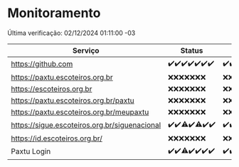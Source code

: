 # Monitoramento

Última verificação: 02/12/2024 01:11:00 -03

|Serviço|Status|Últimas 24h|
|---|---|---|
|https://github.com|<span title="2024-11-25: OK=23">✔️</span><span title="2024-11-26: OK=23">✔️</span><span title="2024-11-27: OK=23">✔️</span><span title="2024-11-28: OK=23">✔️</span><span title="2024-11-29: OK=23">✔️</span><span title="2024-11-30: OK=23">✔️</span><span title="2024-12-01: OK=3">✔️</span>|<span title="01/12/2024 01:14:00 -03 : 200">✔️</span><span title="01/12/2024 02:08:00 -03 : 200">✔️</span><span title="01/12/2024 03:11:00 -03 : 200">✔️</span><span title="01/12/2024 04:08:00 -03 : 200">✔️</span><span title="01/12/2024 05:10:00 -03 : 200">✔️</span><span title="01/12/2024 06:08:00 -03 : 200">✔️</span><span title="01/12/2024 07:08:00 -03 : 200">✔️</span><span title="01/12/2024 08:06:00 -03 : 200">✔️</span><span title="01/12/2024 09:15:00 -03 : 200">✔️</span><span title="01/12/2024 10:16:00 -03 : 200">✔️</span><span title="01/12/2024 11:07:00 -03 : 200">✔️</span><span title="01/12/2024 12:07:00 -03 : 200">✔️</span><span title="01/12/2024 13:08:00 -03 : 200">✔️</span><span title="01/12/2024 14:07:00 -03 : 200">✔️</span><span title="01/12/2024 15:10:00 -03 : 200">✔️</span><span title="01/12/2024 16:06:00 -03 : 200">✔️</span><span title="01/12/2024 17:08:00 -03 : 200">✔️</span><span title="01/12/2024 18:07:00 -03 : 200">✔️</span><span title="01/12/2024 19:07:00 -03 : 200">✔️</span><span title="01/12/2024 20:07:00 -03 : 200">✔️</span><span title="01/12/2024 21:45:00 -03 : 200">✔️</span><span title="01/12/2024 23:23:00 -03 : 200">✔️</span><span title="02/12/2024 00:29:00 -03 : 200">✔️</span><span title="02/12/2024 01:11:00 -03 : 200">✔️</span>|
|https://paxtu.escoteiros.org.br|<span title="2024-11-25: Falhas=23">❌</span><span title="2024-11-26: Falhas=23">❌</span><span title="2024-11-27: Falhas=23">❌</span><span title="2024-11-28: Falhas=23">❌</span><span title="2024-11-29: Falhas=23">❌</span><span title="2024-11-30: Falhas=23">❌</span><span title="2024-12-01: Falhas=3">❌</span>|<span title="01/12/2024 01:14:00 -03 : 403">❌</span><span title="01/12/2024 02:08:00 -03 : 403">❌</span><span title="01/12/2024 03:11:00 -03 : 403">❌</span><span title="01/12/2024 04:08:00 -03 : 403">❌</span><span title="01/12/2024 05:11:00 -03 : 403">❌</span><span title="01/12/2024 06:08:00 -03 : 403">❌</span><span title="01/12/2024 07:08:00 -03 : 403">❌</span><span title="01/12/2024 08:06:00 -03 : 403">❌</span><span title="01/12/2024 09:15:00 -03 : 403">❌</span><span title="01/12/2024 10:16:00 -03 : 403">❌</span><span title="01/12/2024 11:07:00 -03 : 403">❌</span><span title="01/12/2024 12:07:00 -03 : 403">❌</span><span title="01/12/2024 13:08:00 -03 : 403">❌</span><span title="01/12/2024 14:07:00 -03 : 403">❌</span><span title="01/12/2024 15:10:00 -03 : 403">❌</span><span title="01/12/2024 16:06:00 -03 : 403">❌</span><span title="01/12/2024 17:08:00 -03 : 403">❌</span><span title="01/12/2024 18:07:00 -03 : 403">❌</span><span title="01/12/2024 19:07:00 -03 : 403">❌</span><span title="01/12/2024 20:07:00 -03 : 403">❌</span><span title="01/12/2024 21:45:00 -03 : 403">❌</span><span title="01/12/2024 23:23:00 -03 : 403">❌</span><span title="02/12/2024 00:29:00 -03 : 403">❌</span><span title="02/12/2024 01:11:00 -03 : 403">❌</span>|
|https://escoteiros.org.br|<span title="2024-11-25: Falhas=23">❌</span><span title="2024-11-26: Falhas=23">❌</span><span title="2024-11-27: Falhas=23">❌</span><span title="2024-11-28: Falhas=23">❌</span><span title="2024-11-29: Falhas=23">❌</span><span title="2024-11-30: Falhas=23">❌</span><span title="2024-12-01: Falhas=3">❌</span>|<span title="01/12/2024 01:14:00 -03 : 403">❌</span><span title="01/12/2024 02:08:00 -03 : 403">❌</span><span title="01/12/2024 03:11:00 -03 : 403">❌</span><span title="01/12/2024 04:08:00 -03 : 403">❌</span><span title="01/12/2024 05:11:00 -03 : 403">❌</span><span title="01/12/2024 06:08:00 -03 : 403">❌</span><span title="01/12/2024 07:08:00 -03 : 403">❌</span><span title="01/12/2024 08:06:00 -03 : 403">❌</span><span title="01/12/2024 09:15:00 -03 : 403">❌</span><span title="01/12/2024 10:16:00 -03 : 403">❌</span><span title="01/12/2024 11:07:00 -03 : 403">❌</span><span title="01/12/2024 12:07:00 -03 : 403">❌</span><span title="01/12/2024 13:08:00 -03 : 403">❌</span><span title="01/12/2024 14:07:00 -03 : 403">❌</span><span title="01/12/2024 15:10:00 -03 : 403">❌</span><span title="01/12/2024 16:06:00 -03 : 403">❌</span><span title="01/12/2024 17:08:00 -03 : 403">❌</span><span title="01/12/2024 18:07:00 -03 : 403">❌</span><span title="01/12/2024 19:07:00 -03 : 403">❌</span><span title="01/12/2024 20:07:00 -03 : 403">❌</span><span title="01/12/2024 21:45:00 -03 : 403">❌</span><span title="01/12/2024 23:23:00 -03 : 403">❌</span><span title="02/12/2024 00:29:00 -03 : 403">❌</span><span title="02/12/2024 01:11:00 -03 : 403">❌</span>|
|https://paxtu.escoteiros.org.br/paxtu|<span title="2024-11-25: Falhas=23">❌</span><span title="2024-11-26: Falhas=23">❌</span><span title="2024-11-27: Falhas=23">❌</span><span title="2024-11-28: Falhas=23">❌</span><span title="2024-11-29: Falhas=23">❌</span><span title="2024-11-30: Falhas=23">❌</span><span title="2024-12-01: Falhas=3">❌</span>|<span title="01/12/2024 01:14:00 -03 : 403">❌</span><span title="01/12/2024 02:08:00 -03 : 403">❌</span><span title="01/12/2024 03:11:00 -03 : 403">❌</span><span title="01/12/2024 04:08:00 -03 : 403">❌</span><span title="01/12/2024 05:11:00 -03 : 403">❌</span><span title="01/12/2024 06:08:00 -03 : 403">❌</span><span title="01/12/2024 07:08:00 -03 : 403">❌</span><span title="01/12/2024 08:06:00 -03 : 403">❌</span><span title="01/12/2024 09:15:00 -03 : 403">❌</span><span title="01/12/2024 10:16:00 -03 : 403">❌</span><span title="01/12/2024 11:07:00 -03 : 403">❌</span><span title="01/12/2024 12:07:00 -03 : 403">❌</span><span title="01/12/2024 13:08:00 -03 : 403">❌</span><span title="01/12/2024 14:07:00 -03 : 403">❌</span><span title="01/12/2024 15:10:00 -03 : 403">❌</span><span title="01/12/2024 16:06:00 -03 : 403">❌</span><span title="01/12/2024 17:08:00 -03 : 403">❌</span><span title="01/12/2024 18:07:00 -03 : 403">❌</span><span title="01/12/2024 19:07:00 -03 : 403">❌</span><span title="01/12/2024 20:07:00 -03 : 403">❌</span><span title="01/12/2024 21:45:00 -03 : 403">❌</span><span title="01/12/2024 23:23:00 -03 : 403">❌</span><span title="02/12/2024 00:29:00 -03 : 403">❌</span><span title="02/12/2024 01:11:00 -03 : 403">❌</span>|
|https://paxtu.escoteiros.org.br/meupaxtu|<span title="2024-11-25: Falhas=23">❌</span><span title="2024-11-26: Falhas=23">❌</span><span title="2024-11-27: Falhas=23">❌</span><span title="2024-11-28: Falhas=23">❌</span><span title="2024-11-29: Falhas=23">❌</span><span title="2024-11-30: Falhas=23">❌</span><span title="2024-12-01: Falhas=3">❌</span>|<span title="01/12/2024 01:14:00 -03 : 403">❌</span><span title="01/12/2024 02:08:00 -03 : 403">❌</span><span title="01/12/2024 03:11:00 -03 : 403">❌</span><span title="01/12/2024 04:08:00 -03 : 403">❌</span><span title="01/12/2024 05:11:00 -03 : 403">❌</span><span title="01/12/2024 06:08:00 -03 : 403">❌</span><span title="01/12/2024 07:08:00 -03 : 403">❌</span><span title="01/12/2024 08:06:00 -03 : 403">❌</span><span title="01/12/2024 09:15:00 -03 : 403">❌</span><span title="01/12/2024 10:16:00 -03 : 403">❌</span><span title="01/12/2024 11:07:00 -03 : 403">❌</span><span title="01/12/2024 12:07:00 -03 : 403">❌</span><span title="01/12/2024 13:08:00 -03 : 403">❌</span><span title="01/12/2024 14:07:00 -03 : 403">❌</span><span title="01/12/2024 15:10:00 -03 : 403">❌</span><span title="01/12/2024 16:06:00 -03 : 403">❌</span><span title="01/12/2024 17:08:00 -03 : 403">❌</span><span title="01/12/2024 18:07:00 -03 : 403">❌</span><span title="01/12/2024 19:07:00 -03 : 403">❌</span><span title="01/12/2024 20:07:00 -03 : 403">❌</span><span title="01/12/2024 21:45:00 -03 : 403">❌</span><span title="01/12/2024 23:23:00 -03 : 403">❌</span><span title="02/12/2024 00:29:00 -03 : 403">❌</span><span title="02/12/2024 01:11:00 -03 : 403">❌</span>|
|https://sigue.escoteiros.org.br/siguenacional|<span title="2024-11-25: OK=23">✔️</span><span title="2024-11-26: OK=23">✔️</span><span title="2024-11-27: OK=22, Falhas=1">⚠️</span><span title="2024-11-28: OK=23">✔️</span><span title="2024-11-29: OK=22, Falhas=1">⚠️</span><span title="2024-11-30: OK=23">✔️</span><span title="2024-12-01: OK=3">✔️</span>|<span title="01/12/2024 01:14:00 -03 : 200">✔️</span><span title="01/12/2024 02:08:00 -03 : 200">✔️</span><span title="01/12/2024 03:11:00 -03 : 200">✔️</span><span title="01/12/2024 04:08:00 -03 : 200">✔️</span><span title="01/12/2024 05:11:00 -03 : 200">✔️</span><span title="01/12/2024 06:08:00 -03 : 200">✔️</span><span title="01/12/2024 07:08:00 -03 : 200">✔️</span><span title="01/12/2024 08:06:00 -03 : 200">✔️</span><span title="01/12/2024 09:15:00 -03 : 200">✔️</span><span title="01/12/2024 10:16:00 -03 : 200">✔️</span><span title="01/12/2024 11:07:00 -03 : 200">✔️</span><span title="01/12/2024 12:07:00 -03 : 200">✔️</span><span title="01/12/2024 13:08:00 -03 : 200">✔️</span><span title="01/12/2024 14:07:00 -03 : 200">✔️</span><span title="01/12/2024 15:10:00 -03 : 200">✔️</span><span title="01/12/2024 16:06:00 -03 : 200">✔️</span><span title="01/12/2024 17:08:00 -03 : 200">✔️</span><span title="01/12/2024 18:07:00 -03 : 200">✔️</span><span title="01/12/2024 19:07:00 -03 : 200">✔️</span><span title="01/12/2024 20:07:00 -03 : 200">✔️</span><span title="01/12/2024 21:45:00 -03 : 200">✔️</span><span title="01/12/2024 23:23:00 -03 : 200">✔️</span><span title="02/12/2024 00:29:00 -03 : 200">✔️</span><span title="02/12/2024 01:11:00 -03 : 200">✔️</span>|
|https://id.escoteiros.org.br/|<span title="2024-11-25: Falhas=23">❌</span><span title="2024-11-26: Falhas=23">❌</span><span title="2024-11-27: Falhas=23">❌</span><span title="2024-11-28: Falhas=23">❌</span><span title="2024-11-29: Falhas=23">❌</span><span title="2024-11-30: Falhas=23">❌</span><span title="2024-12-01: Falhas=3">❌</span>|<span title="01/12/2024 01:14:00 -03 : 403">❌</span><span title="01/12/2024 02:08:00 -03 : 403">❌</span><span title="01/12/2024 03:11:00 -03 : 403">❌</span><span title="01/12/2024 04:08:00 -03 : 403">❌</span><span title="01/12/2024 05:11:00 -03 : 403">❌</span><span title="01/12/2024 06:08:00 -03 : 403">❌</span><span title="01/12/2024 07:08:00 -03 : 403">❌</span><span title="01/12/2024 08:06:00 -03 : 403">❌</span><span title="01/12/2024 09:15:00 -03 : 403">❌</span><span title="01/12/2024 10:16:00 -03 : 403">❌</span><span title="01/12/2024 11:07:00 -03 : 403">❌</span><span title="01/12/2024 12:07:00 -03 : 403">❌</span><span title="01/12/2024 13:08:00 -03 : 403">❌</span><span title="01/12/2024 14:07:00 -03 : 403">❌</span><span title="01/12/2024 15:10:00 -03 : 403">❌</span><span title="01/12/2024 16:06:00 -03 : 403">❌</span><span title="01/12/2024 17:08:00 -03 : 403">❌</span><span title="01/12/2024 18:07:00 -03 : 403">❌</span><span title="01/12/2024 19:07:00 -03 : 403">❌</span><span title="01/12/2024 20:07:00 -03 : 403">❌</span><span title="01/12/2024 21:45:00 -03 : 403">❌</span><span title="01/12/2024 23:23:00 -03 : 403">❌</span><span title="02/12/2024 00:29:00 -03 : 403">❌</span><span title="02/12/2024 01:11:00 -03 : 403">❌</span>|
|Paxtu Login|<span title="2024-11-25: OK=23">✔️</span><span title="2024-11-26: OK=23">✔️</span><span title="2024-11-27: OK=22, Falhas=1">⚠️</span><span title="2024-11-28: OK=23">✔️</span><span title="2024-11-29: OK=23">✔️</span><span title="2024-11-30: OK=23">✔️</span><span title="2024-12-01: OK=3">✔️</span>|<span title="01/12/2024 01:14:00 -03 : 200">✔️</span><span title="01/12/2024 02:08:00 -03 : 200">✔️</span><span title="01/12/2024 03:11:00 -03 : 200">✔️</span><span title="01/12/2024 04:08:00 -03 : 200">✔️</span><span title="01/12/2024 05:11:00 -03 : 200">✔️</span><span title="01/12/2024 06:08:00 -03 : 200">✔️</span><span title="01/12/2024 07:08:00 -03 : 200">✔️</span><span title="01/12/2024 08:06:00 -03 : 200">✔️</span><span title="01/12/2024 09:15:00 -03 : 200">✔️</span><span title="01/12/2024 10:16:00 -03 : 200">✔️</span><span title="01/12/2024 11:07:00 -03 : 200">✔️</span><span title="01/12/2024 12:07:00 -03 : 200">✔️</span><span title="01/12/2024 13:08:00 -03 : 200">✔️</span><span title="01/12/2024 14:07:00 -03 : 200">✔️</span><span title="01/12/2024 15:10:00 -03 : 200">✔️</span><span title="01/12/2024 16:06:00 -03 : 200">✔️</span><span title="01/12/2024 17:08:00 -03 : 200">✔️</span><span title="01/12/2024 18:07:00 -03 : 200">✔️</span><span title="01/12/2024 19:07:00 -03 : 200">✔️</span><span title="01/12/2024 20:07:00 -03 : 200">✔️</span><span title="01/12/2024 21:45:00 -03 : 200">✔️</span><span title="01/12/2024 23:23:00 -03 : 200">✔️</span><span title="02/12/2024 00:29:00 -03 : 200">✔️</span><span title="02/12/2024 01:11:00 -03 : 200">✔️</span>|
